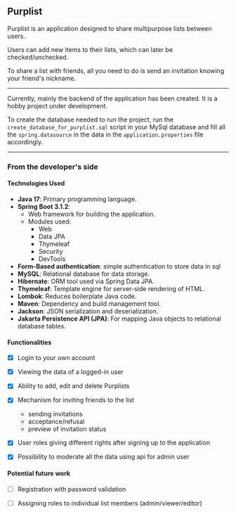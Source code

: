 ## Purplist

Purplist is an application designed to share multipurpose lists between users.

Users can add new items to their lists, which can later be checked/unchecked.

To share a list with friends, all you need to do is send an invitation knowing your friend's nickname.

----------------------------
Currently, mainly the backend of the application has been created. It is a hobby project under development.

To create the database needed to run the project, run the ```create_database_for_purplist.sql``` script in your MySql database and fill all the ```spring.datasource``` in the data in the ```application.properties``` file accordingly.

----------------------------
### From the developer's side
#### Technologies Used

- **Java 17**: Primary programming language.
- **Spring Boot 3.1.2**:
  - Web framework for building the application.
  - Modules used:
    - Web
    - Data JPA
    - Thymeleaf
    - Security
    - DevTools
- **Form-Based authentication**: simple authentication to store data in sql
- **MySQL**: Relational database for data storage.
- **Hibernate**: ORM tool used via Spring Data JPA.
- **Thymeleaf**: Template engine for server-side rendering of HTML.
- **Lombok**: Reduces boilerplate Java code.
- **Maven**: Dependency and build management tool.
- **Jackson**: JSON serialization and deserialization.
- **Jakarta Persistence API (JPA)**: For mapping Java objects to relational database tables.

#### Functionalities
- [x] Login to your own account
- [x] Viewing the data of a logged-in user
- [x] Ability to add, edit and delete Purplists
- [x] Mechanism for inviting friends to the list
    - sending invitations
    - acceptance/refusal
    - preview of invitation status
- [x] User roles giving different rights after signing up to the application
- [x] Possibility to moderate all the data using api for admin user


#### Potential future work
- [ ] Registration with password validation
- [ ] Assigning roles to individual list members (admin/viewer/editor)




